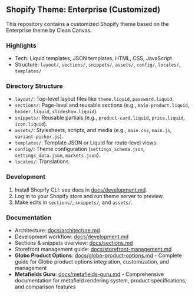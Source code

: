 ## Shopify Theme: Enterprise (Customized)

This repository contains a customized Shopify theme based on the Enterprise theme by Clean Canvas.

### Highlights
- Tech: Liquid templates, JSON templates, HTML, CSS, JavaScript
- Structure: `layout/`, `sections/`, `snippets/`, `assets/`, `config/`, `locales/`, `templates/`

### Directory Structure
- `layout/`: Top-level layout files like `theme.liquid`, `password.liquid`.
- `sections/`: Page-level and reusable sections (e.g., `main-product.liquid`, `header.liquid`, `slideshow.liquid`).
- `snippets/`: Reusable partials (e.g., `product-card.liquid`, `price.liquid`, `icon.liquid`).
- `assets/`: Stylesheets, scripts, and media (e.g., `main.css`, `main.js`, `variant-picker.js`).
- `templates/`: Template JSON or Liquid for route-level views.
- `config/`: Theme configuration (`settings_schema.json`, `settings_data.json`, `markets.json`).
- `locales/`: Translations.

### Development
1. Install Shopify CLI: see docs in [docs/development.md](docs/development.md).
2. Log in to your Shopify store and run theme server to preview.
3. Make edits in `sections/`, `snippets/`, and `assets/`.

### Documentation
- Architecture: [docs/architecture.md](docs/architecture.md)
- Development workflow: [docs/development.md](docs/development.md)
- Sections & snippets overview: [docs/sections.md](docs/sections.md)
- Storefront management guide: [docs/storefront-management.md](docs/storefront-management.md)
- **Globo Product Options**: [docs/globo-product-options.md](docs/globo-product-options.md) - Complete guide for Globo product options integration, customization, and management
- **Metafields Guru**: [docs/metafields-guru.md](docs/metafields-guru.md) - Comprehensive documentation for metafield rendering system, product specifications, and comparison features

